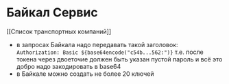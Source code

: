 # Байкал Сервис
[[Список транспортных компаний]]

- в запросах Байкала надо передавать такой заголовок:
`Authorization: Basic ${base64encode("c54b...562:")}`
т.е. после токена через двоеточие должен быть указан пустой пароль и всё это добро надо закодировать в base64
- в Байкале можно создать не более 20 ключей